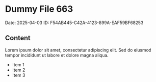 # Dummy File 663

Date: 2025-04-03
ID: F54AB445-C42A-4123-899A-EAF59BF68253

## Content

Lorem ipsum dolor sit amet, consectetur adipiscing elit.
Sed do eiusmod tempor incididunt ut labore et dolore magna aliqua.

* Item 1
* Item 2
* Item 3

